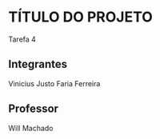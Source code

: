 # TÍTULO DO PROJETO

Tarefa 4

## Integrantes

Vinicius Justo Faria Ferreira

## Professor

Will Machado
